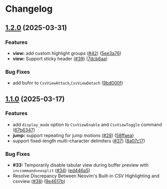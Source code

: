 # Changelog

## [1.2.0](https://github.com/hat0uma/csvview.nvim/compare/v1.1.0...v1.2.0) (2025-03-31)


### Features

* **view:** add custom highlight groups ([#42](https://github.com/hat0uma/csvview.nvim/issues/42)) ([5ee3a76](https://github.com/hat0uma/csvview.nvim/commit/5ee3a76c9e7e06545378077223d3ef0871259d0a))
* **view:** Support sticky header ([#39](https://github.com/hat0uma/csvview.nvim/issues/39)) ([7dcb6aa](https://github.com/hat0uma/csvview.nvim/commit/7dcb6aa2965a1d5555d4940ed0c9c2f0e173ecdb))


### Bug Fixes

* add bufnr to `CsvViewAttach`,`CsvViewDetach` ([9bd000f](https://github.com/hat0uma/csvview.nvim/commit/9bd000f338bf020ed4791c95af023c1e14029236))

## [1.1.0](https://github.com/hat0uma/csvview.nvim/compare/v1.0.0...v1.1.0) (2025-03-17)


### Features

* add `display_mode` option to `CsvViewEnable` and `CsvViewToggle` command ([67b6347](https://github.com/hat0uma/csvview.nvim/commit/67b6347090dfc58583c3dd774535a1960ccc19a9))
* **jump:** support repeating for jump motions ([#28](https://github.com/hat0uma/csvview.nvim/issues/28)) ([58ffaea](https://github.com/hat0uma/csvview.nvim/commit/58ffaeab44760dffcbb6d5fde014dbf915209765))
* support fixed-length multi-character delimiters ([#37](https://github.com/hat0uma/csvview.nvim/issues/37)) ([8a07c17](https://github.com/hat0uma/csvview.nvim/commit/8a07c174cef860871eff535569f81bd8a33be53a))


### Bug Fixes

* **#33:** Temporarily disable tabular view during buffer preview with `inccommand=nosplit` ([#34](https://github.com/hat0uma/csvview.nvim/issues/34)) ([ed446a5](https://github.com/hat0uma/csvview.nvim/commit/ed446a55b4ff9297d9b94a955db3a2eca6cdb2b2))
* Resolve Discrepancy Between Neovim's Built-in CSV Highlighting and csvview ([#38](https://github.com/hat0uma/csvview.nvim/issues/38)) ([9e4617b](https://github.com/hat0uma/csvview.nvim/commit/9e4617b2cb8256e8d0e20c7cf87a2c9e48e2addb))
